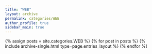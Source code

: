 ```yaml
---
title: "WEB"
layout: archive
permalink: categories/WEB
author_profile: true
sidebar_main: true
---
```



{% assign posts = site.categories.WEB %}
{% for post in posts %} {% include archive-single.html type=page.entries_layout %} {% endfor %}
